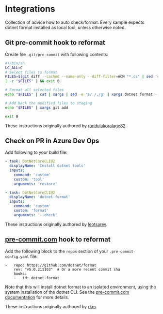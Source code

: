 # Integrations
Collection of advice how to auto check/format. Every sample expects dotnet format installed as local tool, unless otherwise noted.

## Git pre-commit hook to reformat

Create file `.git/pre-commit` with following contents:
```sh
#!/bin/sh
LC_ALL=C
# Select files to format
FILES=$(git diff --cached --name-only --diff-filter=ACM "*.cs" | sed 's| |\\ |g')
[ -z "$FILES" ] && exit 0

# Format all selected files
echo "$FILES" | cat | xargs | sed -e 's/ /,/g' | xargs dotnet format --include

# Add back the modified files to staging
echo "$FILES" | xargs git add

exit 0

```

These instructions originally authored by [randulakoralage82](https://medium.com/@randulakoralage82/format-your-net-code-with-git-hooks-a0dc33f68048).


## Check on PR in Azure Dev Ops

Add following to your build file:

```yaml
- task: DotNetCoreCLI@2
  displayName: 'Install dotnet tools'
  inputs:
    command: 'custom'
    custom: 'tool'
    arguments: 'restore'

- task: DotNetCoreCLI@2
  displayName: 'dotnet-format'
  inputs:
    command: 'custom'
    custom: 'format'
    arguments: '--check'
```


These instructions originally authored by [leotsarev](https://github.com/joinrpg/joinrpg-net/).


## [pre-commit.com](https://pre-commit.com/) hook to reformat 

Add the following block to the `repos` section of your `.pre-commit-config.yaml` file:

```
-   repo: https://github.com/dotnet/format
    rev: "v5.0.211103"  # Or a more recent commit sha
    hooks:
    -   id: dotnet-format
```
Note that this will install dotnet format to an isolated environment, using the system installation of the dotnet CLI. See the [pre-commit.com documentation](https://pre-commit.com/#dotnet) for more details.

These instructions originally authored by [rkm](https://github.com/rkm)
